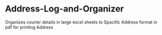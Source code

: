 # Address-Log-and-Organizer
Organizes courier details in large excel sheets to Spacific Address format in pdf  for printing Address 
